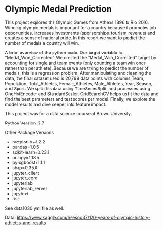 # Olympic Medal Prediction

<!-- #region -->


This project explores the Olympic Games from Athens 1896 to Rio 2016. Winning olympic medals is important for a country because it promotes job opportunities, increases investments (sponsorships, tourism, revenue) and creates a sense of national pride. In this report we want to predict the number of medals a country will win. 

A brief overview of the python code. Our target variable is “Medal_Won_Corrected”. We created the “Medal_Won_Corrected” target by accounting for single and team events (only counting a team win once rather than per athlete). Because we are trying to predict the number of medals, this is a regression problem. After manipulating and cleaning the data, the final dataset used is 20,799 data points with columns Team, Population, Total_Athletes, Female_Athletes, Male_Athletes, Year, Season, and Sport. We split this data using TimeSeriesSplit, and processes using OneHotEncoder and StandardScaler. GridSearchCV helps us fit the data and find the best parameters and test scores per model. Finally, we explore the model results and dive deeper into feature impact.

This project was for a data science course at Brown University.

Python Version: 3.7

Other Package Versions:
  - matplotlib=3.2.2
  - pandas=1.0.5
  - scikit-learn=0.23.1
  - numpy=1.18.5
  - py-xgboost=1.1.1
  - shap=0.35.0
  - jupyter_client
  - jupyter_core
  - jupyterlab
  - jupyterlab_server
  - jupytext
  - rise
  
See data1030.yml file as well.

Data: https://www.kaggle.com/heesoo37/120-years-of-olympic-history-athletes-and-results

<!-- #endregion -->

```python

```
